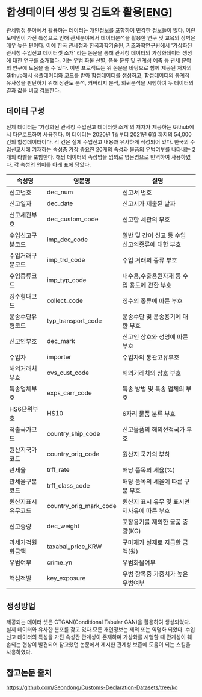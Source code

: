 # 합성데이터 생성 및 검토와 활용[[ENG]](https://github.com/CTGAN-syntheticdata-generation/selection-of-criminals_with_syndata/tree/main)
관세행정 분야에서 활용하는 데이터는 개인정보를 포함하여 민감한 정보들이 많다. 이런 도메인이 가진 특성으로 인해 관세분야에서 데이터분석을 활용한 연구 및 교육의 장벽은 매우 높은 편이다. 이에 한국 관세청과 한국과학기술원, 기초과학연구원에서 '가상화된 관세청 수입신고 데이터셋 소개' 라는 논문을 통해 관세청 데이터의 가상화데이터 생성에 대한 연구를 소개했다. 이는 우범 화물 선별, 품목 분류 및 관계성 예측 등 관세 분야의 연구에 도움을 줄 수 있다. 이번 프로젝트는 위 논문을 바탕으로 함께 제공된 저자의 Github에서 샘플데이터와 코드를 받아 합성데이터를 생성하고, 합성데이터의 통계적 유사성을 판단하기 위해 상관도 분석, 커버리지 분석, 회귀분석을 시행하여 두 데이터의 결과 값을 비교 검토한다. 
 
## 데이터 구성
전체 데이터는 '가상화된 관세청 수입신고 데이터셋 소개'의 저자가 제공하는 Github에서 다운로드하여 사용한다. 이 데이터는 2020년 1월부터 2021년 6월 까지의 54,000건의 합성데이터이다. 각 건은 실제 수입신고 내용과 유사하게 작성되어 있다. 한국의 수입신고서에 기재하는 속성중 가장 중요한 20개의 속성과 물품의 우범여부를 나타내는 2개의 라벨을 포함한다. 해당 데이터의 속성명을 임의로 영문명으로 번역하여 사용하였다. 각 속성의 의미를 아래 표에 담았다.

|속성명|영문명|설명|
|------|---|---|
|신고번호|dec_num|신고서 번호|
|신고일자|dec_date|신고서가 제출된 날짜|
|신고세관부호|dec_custom_code|신고한 세관의 부호|
|수입신고구분코드|imp_dec_code|일반 및 간이 신고 등 수입 신고의종류에 대한 부호|
|수입거래구분코드|imp_trd_code|수입 거래의 종류 부호|
|수입종류코드|imp_typ_code|내수용,수출용원자재 등 수입 용도에 관한 부호|
|징수형태코드|collect_code|징수의 종류에 따른 부호|
|운송수단유형코드|typ_transport_code|운송수단 및 운송용기에 대한 부호|
|신고인부호|dec_mark|신고인 상호와 성명에 따른 부호|
|수입자|importer|수입자의 통관고유부호|
|해외거래처부호|ovs_cust_code|해외거래처의 상호 부호|
|특송업체부호|exps_carr_code|특송 방법 및 특송 업체의 부호|
|HS6단위부호|HS10|6자리 물품 분류 부호|
|적출국가코드|country_ship_code|신고물품의 해외선적국가 부호|
|원산지국가코드|country_orig_code|원산지 국가의 부하|
|관세율|trff_rate|해당 품목의 세율(%)|
|관세율구분코드|trff_class_code|해당 품목의 세율에 따른 구분 부호|
|원산지표시유무코드|country_orig_mark_code|원산지 표시 유무 및 표시면제사유에 따른 부호|
|신고중량|dec_weight|포장용기를 제외한 물품 중량(KG)|
|과세가격원화금액|taxabal_price_KRW|구마재가 실제로 지급한 금액(원)|
|우범여부|crime_yn|우범화물여부|
|핵심적발|key_exposure|우범 항목중 가중치가 높은 우범여부|

## 생성방법
제공되는 데이터 셋은 CTGAN(Conditional Tabular GAN)을 활용하여 생성되었다. 실제 데이터와 유사한 분포를 갖고 있다.모든 개인정보는 제외 또는 익명화 되었다. 수입신고 데이터의 특성을 가진 속성간 관계성이 존재하며 가상화를 시행할 때 관계성이 훼손되는 현상이 발견되어 참고했던 논문에서 제시한 관계성 보존에 도움이 되는 스킬을 사용하였다. 

## 참고논문 출처
https://github.com/Seondong/Customs-Declaration-Datasets/tree/ko
